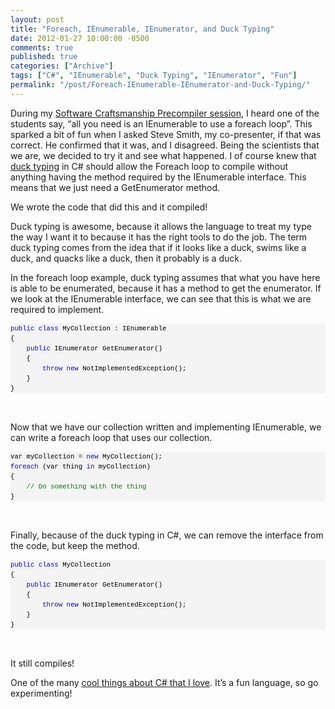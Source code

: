 ```yaml
---
layout: post
title: "Foreach, IEnumerable, IEnumerator, and Duck Typing"
date: 2012-01-27 10:00:00 -0500
comments: true
published: true
categories: ["Archive"]
tags: ["C#", "IEnumerable", "Duck Typing", "IEnumerator", "Fun"]
permalink: "/post/Foreach-IEnumerable-IEnumerator-and-Duck-Typing/"
---
```

<!-- more -->



<p>During my <a href="/post/CodeMash-2012-Recap/" target="_blank">Software Craftsmanship Precompiler session</a>, I heard one of the students say, “all you need is an IEnumerable to use a foreach loop”. This sparked a bit of fun when I asked Steve Smith, my co-presenter, if that was correct. He confirmed that it was, and I disagreed. Being the scientists that we are, we decided to try it and see what happened. I of course knew that <a href="http://en.wikipedia.org/wiki/Duck_typing" target="_blank">duck typing</a> in C# should allow the Foreach loop to compile without anything having the method required by the IEnumerable interface. This means that we just need a GetEnumerator method.</p>  <p>We wrote the code that did this and it compiled! </p>  <p>Duck typing is awesome, because it allows the language to treat my type the way I want it to because it has the right tools to do the job. The term duck typing comes from the idea that if it looks like a duck, swims like a duck, and quacks like a duck, then it probably is a duck. </p>  <p>In the foreach loop example, duck typing assumes that what you have here is able to be enumerated, because it has a method to get the enumerator. If we look at the IEnumerable interface, we can see that this is what we are required to implement.</p>  <div id="codeSnippetWrapper">   <pre style="border-bottom-style: none; text-align: left; padding-bottom: 0px; line-height: 12pt; background-color: #f4f4f4; margin: 0em; border-left-style: none; padding-left: 0px; width: 100%; padding-right: 0px; font-family: 'Courier New', courier, monospace; direction: ltr; border-top-style: none; color: black; border-right-style: none; font-size: 8pt; overflow: visible; padding-top: 0px" id="codeSnippet"><span style="color: #0000ff">public</span> <span style="color: #0000ff">class</span> MyCollection : IEnumerable<br>{<br>    <span style="color: #0000ff">public</span> IEnumerator GetEnumerator()<br>    {<br>        <span style="color: #0000ff">throw</span> <span style="color: #0000ff">new</span> NotImplementedException();<br>    }<br>}<br></pre>

  <br></div>

<p>Now that we have our collection written and implementing IEnumerable, we can write a foreach loop that uses our collection.</p>

<div id="codeSnippetWrapper">
  <pre style="border-bottom-style: none; text-align: left; padding-bottom: 0px; line-height: 12pt; background-color: #f4f4f4; margin: 0em; border-left-style: none; padding-left: 0px; width: 100%; padding-right: 0px; font-family: 'Courier New', courier, monospace; direction: ltr; border-top-style: none; color: black; border-right-style: none; font-size: 8pt; overflow: visible; padding-top: 0px" id="codeSnippet">var myCollection = <span style="color: #0000ff">new</span> MyCollection();<br><span style="color: #0000ff">foreach</span> (var thing <span style="color: #0000ff">in</span> myCollection)<br>{<br>    <span style="color: #008000">// Do something with the thing</span><br>}<br></pre>

  <br></div>

<p>Finally, because of the duck typing in C#, we can remove the interface from the code, but keep the method.</p>

<div id="codeSnippetWrapper">
  <pre style="border-bottom-style: none; text-align: left; padding-bottom: 0px; line-height: 12pt; background-color: #f4f4f4; margin: 0em; border-left-style: none; padding-left: 0px; width: 100%; padding-right: 0px; font-family: 'Courier New', courier, monospace; direction: ltr; border-top-style: none; color: black; border-right-style: none; font-size: 8pt; overflow: visible; padding-top: 0px" id="codeSnippet"><span style="color: #0000ff">public</span> <span style="color: #0000ff">class</span> MyCollection<br>{<br>    <span style="color: #0000ff">public</span> IEnumerator GetEnumerator()<br>    {<br>        <span style="color: #0000ff">throw</span> <span style="color: #0000ff">new</span> NotImplementedException();<br>    }<br>}<br></pre>

  <br></div>

<p>It still compiles!</p>

<p>One of the many <a href="/post/Null-Reference-Exception-on-Instance-Methods/" target="_blank">cool things about C# that I love</a>. It’s a fun language, so go experimenting!</p>
